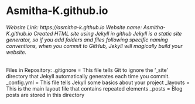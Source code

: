 # Asmitha-K.github.io

<h6>Website Link: https://asmitha-k.github.io
Website name: Asmitha-K.github.io
Created HTML site using Jekyll in github
Jekyll is a static site generator, so if you add folders and files following specific naming conventions, when you commit to GitHub, Jekyll will magically build your website.</h6>

<p>Files in Repository: 
.gitignore = This file tells Git to ignore the ‘_site’ directory that Jekyll automatically generates each time you commit.
_config.yml = This file tells Jekyll some basics about your project
_layouts = This is the main layout file that contains repeated elements
_posts = Blog posts are stored in this directory
</p>
